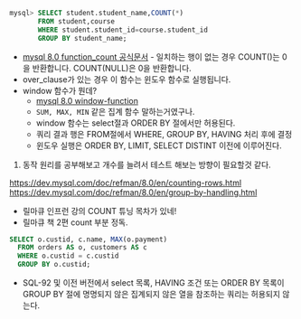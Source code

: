 
```sql
mysql> SELECT student.student_name,COUNT(*)
       FROM student,course
       WHERE student.student_id=course.student_id
       GROUP BY student_name;
```

- [mysql 8.0 function_count 공식문서](https://dev.mysql.com/doc/refman/8.0/en/aggregate-functions.html#function_count) - 일치하는 행이 없는 경우 COUNT()는 0을 반환합니다. COUNT(NULL)은 0을 반환합니다.
- over_clause가 있는 경우 이 함수는 윈도우 함수로 실행됩니다.
- window 함수가 뭔데?
	- [mysql 8.0 window-function](https://dev.mysql.com/doc/refman/8.0/en/window-functions-usage.html) 
	- `SUM, MAX, MIN` 같은 집계 함수 말하는거였구나.
	- window 함수는 select절과 ORDER BY 절에서만 허용된다.
	- 쿼리 결과 행은 FROM절에서 WHERE, GROUP BY, HAVING 처리 후에 결정
	- 윈도우 실행은 ORDER BY, LIMIT, SELECT DISTINT 이전에 이루어진다.

1. 동작 원리를 공부해보고 개수를 늘려서 테스트 해보는 방향이 필요할것 같다.

https://dev.mysql.com/doc/refman/8.0/en/counting-rows.html
https://dev.mysql.com/doc/refman/8.0/en/group-by-handling.html


- 릴마큐 인프런 강의 COUNT 튜닝 목차가 있네!
- 릴마큐 책 2편 count 부분 정독.

```sql
SELECT o.custid, c.name, MAX(o.payment)
  FROM orders AS o, customers AS c
  WHERE o.custid = c.custid
  GROUP BY o.custid;
```

- SQL-92 및 이전 버전에서 select 목록, HAVING 조건 또는 ORDER BY 목록이 GROUP BY 절에 명명되지 않은 집계되지 않은 열을 참조하는 쿼리는 허용되지 않는다.

